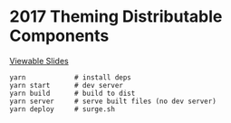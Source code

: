 # 2017 Theming Distributable Components

[Viewable Slides](http://2017-lochlan-theming-components.surge.sh/)

```shell
yarn            # install deps
yarn start      # dev server
yarn build      # build to dist
yarn server     # serve built files (no dev server)
yarn deploy     # surge.sh
```
